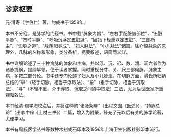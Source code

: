 ## 诊家枢要

元·滑寿（字伯仁）著，约成书于1359年。

本书不分卷，是脉学的门径书。书中载”脉象大旨”、“左右手配脏腑部位”、“五脏平脉”、“四时平脉”、“呼吸沉浮定五脏脉”、“因指下轻重以定五脏”、“三部所主”、“诊脉之道”、“脉阴阳类成”、“妇人脉法”、“小儿脉法”诸篇。除介绍脉象的原理外，凡脉的名称和形象，类分条析，扼要叙述，语简而义详。

书中详细论述了三十种病脉的体象和主病，并以浮、沉、迟、数、滑、涩六者作为诸脉提纲，提纲挈领，便于读者掌握。同时重视分寸、关、尺三部候脉，脉象主病，多按三部分论。书中还专门论述了妇人及小儿脉法。在切脉方面，滑氏所归纳总结的“举”（轻手切脉，相当于浮取法）、“按”（重手切脉，相当于沉取法）、“寻”（不轻不重，介于浮取、沉取之间的中取法）三法，尤为后世医家所重视和效法。

本书经清·周学海校注后，并将注释的“诸脉条辨”（出程文囿《医述》），“持脉总论”（出李中梓《士材三书》）二篇，增入为附录，补充了元以后有关的脉学论著，尤便学习。

本书有周氏医学丛书等数种木刻或石印本及1956年上海卫生出版社影印本流行。
